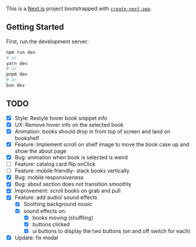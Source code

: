 This is a [Next.js](https://nextjs.org) project bootstrapped with [`create-next-app`](https://github.com/vercel/next.js/tree/canary/packages/create-next-app).

## Getting Started

First, run the development server:

```bash
npm run dev
# or
yarn dev
# or
pnpm dev
# or
bun dev
```

## TODO

- [x] Style: Restyle hover book snippet info
- [x] UX: Remove hover info on the selected book
- [x] Animation: books should drop in from top of screen and land on bookshelf
- [x] Feature: Implement scroll on shelf image to move the book case up and show the about page
- [x] Bug: animation when book is selected is weird
- [ ] Feature: catalog card flip onClick
- [ ] Feature: mobile friendly- stack books vertically
- [x] Bug: mobile responsiveness
- [x] Bug: about section does not transition smoothly
- [x] Improvement: scroll books on grab and pull
- [x] Feature: add audio/ sound effects
  - [x] Soothing background music
  - [x] sound effects on:
    - [x] books moving (shuffling)
    - [x] buttons clicked
    - [x] ui buttons to display the two buttons (on and off switch for each)
- [x] Update: fix modal
